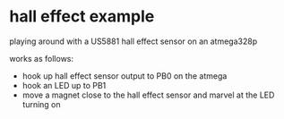 hall effect example
===================

playing around with a US5881 hall effect sensor on an atmega328p

works as follows:

- hook up hall effect sensor output to PB0 on the atmega
- hook an LED up to PB1
- move a magnet close to the hall effect sensor and marvel at the LED turning on
